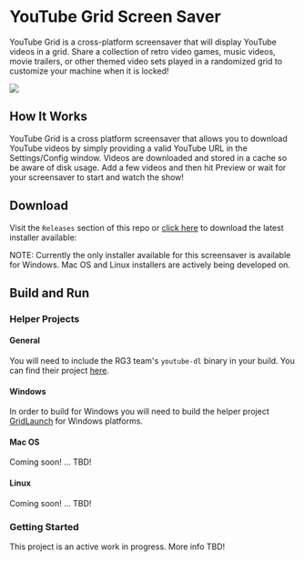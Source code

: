 # YouTube Grid Screen Saver

YouTube Grid is a cross-platform screensaver that will display YouTube videos in a grid. Share a collection of retro video games, music videos, movie trailers, or other themed video sets played in a randomized grid to customize your machine when it is locked!

![](https://i.imgur.com/xoOYBcg.gif)

## How It Works

YouTube Grid is a cross platform screensaver that allows you to download YouTube videos by simply providing a valid YouTube URL in the Settings/Config window. Videos are downloaded and stored in a cache so be aware of disk usage. Add a few videos and then hit Preview or wait for your screensaver to start and watch the show!

## Download

Visit the `Releases` section of this repo or [click here](https://github.com/dantheman213/youtubegrid-screensaver/releases) to download the latest installer available:

NOTE: Currently the only installer available for this screensaver is available for Windows. Mac OS and Linux installers are actively being developed on.

## Build and Run

### Helper Projects

#### General

You will need to include the RG3 team's `youtube-dl` binary in your build. You can find their project [here](https://github.com/rg3/youtube-dl).

#### Windows

In order to build for Windows you will need to build the helper project [GridLaunch](https://github.com/dantheman213/GridLaunch) for Windows platforms.

#### Mac OS

Coming soon! ... TBD!

#### Linux

Coming soon! ... TBD!

### Getting Started

This project is an active work in progress. More info TBD!
